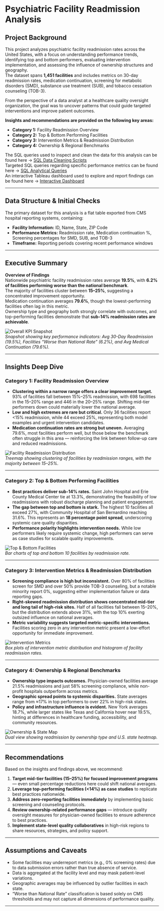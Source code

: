 # Psychiatric Facility Readmission Analysis

## Project Background
This project analyzes psychiatric facility readmission rates across the United States, with a focus on understanding performance trends, identifying top and bottom performers, evaluating intervention implementation, and assessing the influence of ownership structures and geography.  
The dataset spans **1,451 facilities** and includes metrics on 30-day readmission rates, medication continuation, screening for metabolic disorders (SMD), substance use treatment (SUB), and tobacco cessation counseling (TOB-3).  

From the perspective of a data analyst at a healthcare quality oversight organization, the goal was to uncover patterns that could guide targeted interventions and improve patient outcomes.

**Insights and recommendations are provided on the following key areas:**
- **Category 1:** Facility Readmission Overview
- **Category 2:** Top & Bottom Performing Facilities
- **Category 3:** Intervention Metrics & Readmission Distribution
- **Category 4:** Ownership & Regional Benchmarks

The SQL queries used to inspect and clean the data for this analysis can be found here → [SQL Data Cleaning Scripts](#)  
Targeted SQL queries regarding specific performance metrics can be found here → [SQL Analytical Queries](#)  
An interactive Tableau dashboard used to explore and report findings can be found here → [Interactive Dashboard](#)

---

## Data Structure & Initial Checks
The primary dataset for this analysis is a flat table exported from CMS hospital reporting systems, containing:
- **Facility Information:** ID, Name, State, ZIP Code  
- **Performance Metrics:** Readmission rate, Medication continuation %, Screening percentages for SMD, SUB, and TOB-3  
- **Timeframe:** Reporting periods covering recent performance windows  

---

## Executive Summary
**Overview of Findings**  
Nationwide psychiatric facility readmission rates average **19.5%**, with **6.2% of facilities performing worse than the national benchmark**.  
The majority of facilities cluster between **15–25%**, suggesting a concentrated improvement opportunity.  
Medication continuation averages **79.6%**, though the lowest-performing facilities often lag in this metric.  
Ownership type and geography both strongly correlate with outcomes, and top-performing facilities demonstrate that **sub-14% readmission rates are achievable**.

![Overall KPI Snapshot](Dashboard1.PNG)  
*Snapshot showing key performance indicators: Avg 30-Day Readmission (19.5%), Facilities “Worse than National Rate” (6.2%), and Avg Medical Continuation (79.6%).*

---

## Insights Deep Dive

### **Category 1: Facility Readmission Overview**
- **Clustering within a narrow range offers a clear improvement target.** 93% of facilities fall between 15%–25% readmission, with 698 facilities in the 15–20% range and 446 in the 20–25% range. Shifting mid-tier performers down could materially lower the national average.
- **Low and high extremes are rare but critical.** Only 36 facilities report <15% readmission, while 44 exceed 25%, representing both model examples and urgent intervention candidates.
- **Medication continuation rates are strong but uneven.** Averaging 79.6%, most facilities perform well, but those below the benchmark often struggle in this area — reinforcing the link between follow-up care and reduced readmissions.

![Facility Readmission Distribution](Dashboard1.PNG)  
*Treemap showing clustering of facilities by readmission ranges, with the majority between 15–25%.*

---

### **Category 2: Top & Bottom Performing Facilities**
- **Best practices deliver sub-14% rates.** Saint John Hospital and Erie County Medical Center tie at 13.3%, demonstrating the feasibility of low readmissions with robust discharge planning and patient engagement.
- **The gap between top and bottom is stark.** The highest 10 facilities all exceed 27%, with Community Hospital of San Bernardino reaching 31.6%. This represents an **18 percentage point spread**, underscoring systemic care quality disparities.
- **Performance polarity highlights intervention needs.** While low performers likely require systemic change, high performers can serve as case studies for scalable quality improvements.

![Top & Bottom Facilities](Dashboard2.PNG)  
*Bar charts of top and bottom 10 facilities by readmission rate.*

---

### **Category 3: Intervention Metrics & Readmission Distribution**
- **Screening compliance is high but inconsistent.** Over 80% of facilities screen for SMD and over 50% provide TOB-3 counseling, but a notable minority report 0%, suggesting either implementation failure or data reporting gaps.
- **Right-skewed readmission distribution shows concentrated mid-tier and long tail of high-risk sites.** Half of all facilities fall between 15–20%, but the distribution extends above 31%, with the top 10% exerting outsized influence on national averages.
- **Metric variability suggests targeted metric-specific interventions.** Facilities scoring zero in any intervention metric present a low-effort opportunity for immediate improvement.

![Intervention Metrics](Dashboard3.PNG)  
*Box plots of intervention metric distribution and histogram of facility readmission rates.*

---

### **Category 4: Ownership & Regional Benchmarks**
- **Ownership type impacts outcomes.** Physician-owned facilities average 21.5% readmissions and just 58% screening compliance, while non-profit hospitals outperform across metrics.
- **Geographic spread points to systemic disparities.** State averages range from ≈17% in top performers to over 22% in high-risk states.  
- **Policy and infrastructure influence is evident.** New York averages 18.7%, while larger states like Texas and California hover near 19.5%, hinting at differences in healthcare funding, accessibility, and community resources.

![Ownership & State Map](Dashboard4.PNG)  
*Dual view showing readmission by ownership type and U.S. state heatmap.*

---

## Recommendations
Based on the insights and findings above, we recommend:

1. **Target mid-tier facilities (15–25%) for focused improvement programs** — even small percentage reductions here could shift national averages.
2. **Leverage top-performing facilities (<14%) as case studies** to replicate best practices nationwide.
3. **Address zero-reporting facilities immediately** by implementing basic screening and counseling protocols.
4. **Review ownership-related performance gaps** — introduce quality oversight measures for physician-owned facilities to ensure adherence to best practices.
5. **Implement state-level quality collaboratives** in high-risk regions to share resources, strategies, and policy support.

---

## Assumptions and Caveats
- Some facilities may underreport metrics (e.g., 0% screening rates) due to data submission errors rather than true absence of service.
- Data is aggregated at the facility level and may mask patient-level variations.
- Geographic averages may be influenced by outlier facilities in each state.
- “Worse than National Rate” classification is based solely on CMS thresholds and may not capture all dimensions of performance quality.

---

